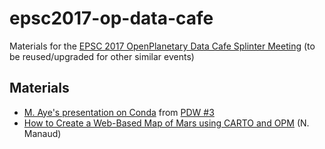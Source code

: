 # epsc2017-op-data-cafe
Materials for  the [EPSC 2017 OpenPlanetary Data Cafe Splinter Meeting](http://meetingorganizer.copernicus.org/EPSC2017/session/26867) (to be reused/upgraded for  other similar events)

## Materials

* [M. Aye's presentation on Conda](https://github.com/openplanetary/epsc2017-op-data-cafe/blob/master/conda_talk.pdf) from [PDW #3](https://www.hou.usra.edu/meetings/planetdata2017/)
* [How to Create a Web-Based Map of Mars using CARTO and OPM](https://github.com/openplanetary/opm/wiki/How-to-Create-Your-Own-Map) (N. Manaud)
